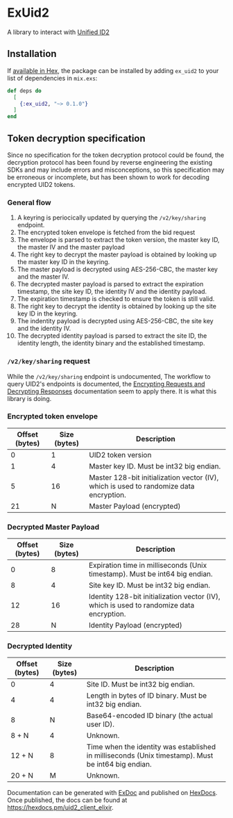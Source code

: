 # ExUid2

A library to interact with [Unified ID2](https://unifiedid.com/docs/intro)

## Installation

If [available in Hex](https://hex.pm/docs/publish), the package can be installed
by adding `ex_uid2` to your list of dependencies in `mix.exs`:

```elixir
def deps do
  [
    {:ex_uid2, "~> 0.1.0"}
  ]
end
```

## Token decryption specification
Since no specification for the token decryption protocol could be found, the decryption
protocol has been found by reverse engineering the existing SDKs and may include errors
and misconceptions, so this specification may be erroneous or incomplete, but has been
shown to work for decoding encrypted UID2 tokens.

### General flow
1. A keyring is periocically updated by querying the `/v2/key/sharing` endpoint.
2. The encrypted token envelope is fetched from the bid request
3. The envelope is parsed to extract the token version, the master key ID, the master IV and the master payload
4. The right key to decrypt the master payload is obtained by looking up the master key ID in the keyring.
5. The master payload is decrypted using AES-256-CBC, the master key and the master IV.
6. The decrypted master payload is parsed to extract the expiration timestamp, the site key ID, the identity IV and the identity payload.
7. The expiration timestamp is checked to ensure the token is still valid.
8. The right key to decrypt the identity is obtained by looking up the site key ID in the keyring.
9. The indentity payload is decrypted using AES-256-CBC, the site key and the identity IV.
10. The decrypted identity payload is parsed to extract the site ID, the identity length, the identity binary and the established timestamp.

### `/v2/key/sharing` request
While the `/v2/key/sharing` endpoint is undocumented, The workflow to query UID2's endpoints is documented, the 
[Encrypting Requests and Decrypting Responses](https://unifiedid.com/docs/getting-started/gs-encryption-decryption#encryption-and-decryption-code-examples) documentation seem to apply there. It is what 
this library is doing.

### Encrypted token envelope
| Offset (bytes) | Size (bytes) | Description |
| -------------- | ------------ | ----------- |
| 0              | 1            | UID2 token version |
| 1              | 4            | Master key ID. Must be int32 big endian. |
| 5              | 16           | Master 128-bit initialization vector (IV), which is used to randomize data encryption. |
| 21             | N            | Master Payload (encrypted) |

### Decrypted Master Payload
| Offset (bytes) | Size (bytes) | Description |
| -------------- | ------------ | ----------- |
| 0              | 8            | Expiration time in milliseconds (Unix timestamp). Must be int64 big endian. |
| 8              | 4            | Site key ID. Must be int32 big endian. |
| 12             | 16           | Identity 128-bit initialization vector (IV), which is used to randomize data encryption. |
| 28             | N            | Identity Payload (encrypted)

### Decrypted Identity
| Offset (bytes) | Size (bytes) | Description |
| -------------- | ------------ | ----------- |
| 0              | 4            | Site ID. Must be int32 big endian. |
| 4              | 4            | Length in bytes of ID binary. Must be int32 big endian. |
| 8              | N            | Base64-encoded ID binary (the actual user ID). |
| 8 + N          | 4            | Unknown. |
| 12 + N         | 8            | Time when the identity was established in milliseconds (Unix timestamp). Must be int64 big endian. |
| 20 + N         | M            | Unknown. |

Documentation can be generated with [ExDoc](https://github.com/elixir-lang/ex_doc)
and published on [HexDocs](https://hexdocs.pm). Once published, the docs can
be found at <https://hexdocs.pm/uid2_client_elixir>.

